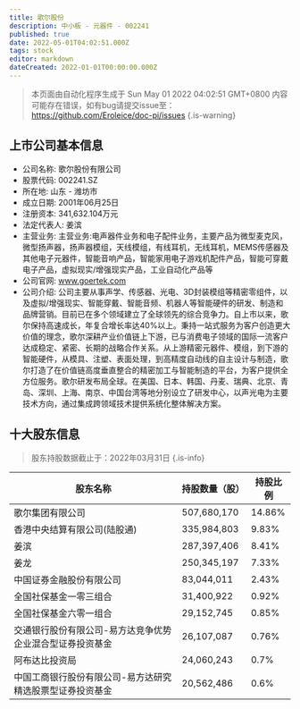 ```yaml
---
title: 歌尔股份
description: 中小板 - 元器件 - 002241
published: true
date: 2022-05-01T04:02:51.000Z
tags: stock
editor: markdown
dateCreated: 2022-01-01T00:00:00.000Z
---
```


> 本页面由自动化程序生成于 Sun May 01 2022 04:02:51 GMT+0800
> 内容可能存在错误，如有bug请提交issue至：https://github.com/Eroleice/doc-pi/issues
{.is-warning}

## 上市公司基本信息
- 公司名称: 歌尔股份有限公司
- 股票代码: 002241.SZ
- 所在地: 山东 - 潍坊市
- 成立日期: 2001年06月25日
- 注册资本: 341,632.104万元
- 法定代表人: 姜滨
- 主营业务: 主营业务:电声器件业务和电子配件业务，主要产品为微型麦克风，微型扬声器，扬声器模组，天线模组，有线耳机，无线耳机，MEMS传感器及其他电子元器件，智能音响产品，智能家用电子游戏机配件产品，智能可穿戴电子产品，虚拟现实/增强现实产品，工业自动化产品等
- 公司官网: www.goertek.com
- 公司介绍: 公司主要从事声学、传感器、光电、3D封装模组等精密零组件，以及虚拟/增强现实、智能穿戴、智能音频、机器人等智能硬件的研发、制造和品牌营销。目前已在多个领域建立了全球领先的综合竞争力。自上市以来，歌尔保持高速成长，年复合增长率达40%以上。秉持一站式服务为客户创造更大价值的理念，歌尔深耕产业价值链上下游，已与消费电子领域的国际一流客户达成稳定、紧密、长期的战略合作关系。从上游精密元器件、模组，到下游的智能硬件，从模具、注塑、表面处理，到高精度自动线的自主设计与制造，歌尔打造了在价值链高度垂直整合的精密加工与智能制造的平台，为客户提供全方位服务。歌尔研发布局全球。在美国、日本、韩国、丹麦、瑞典、北京、青岛、深圳、上海、南京、中国台湾等地分别设立了研发中心，以声光电为主要技术方向，通过集成跨领域技术提供系统化整体解决方案。


## 十大股东信息
> 股东持股数据截止于：2022年03月31日
{.is-info}

| 股东名称 | 持股数量（股） | 持股比例 |
| --- | --- | --- |
| 歌尔集团有限公司 | 507,680,170 | 14.86% |
| 香港中央结算有限公司(陆股通) | 335,984,803 | 9.83% |
| 姜滨 | 287,397,406 | 8.41% |
| 姜龙 | 250,345,197 | 7.33% |
| 中国证券金融股份有限公司 | 83,044,011 | 2.43% |
| 全国社保基金一零三组合 | 31,400,922 | 0.92% |
| 全国社保基金六零一组合 | 29,152,745 | 0.85% |
| 交通银行股份有限公司-易方达竞争优势企业混合型证券投资基金 | 26,107,087 | 0.76% |
| 阿布达比投资局 | 24,060,243 | 0.7% |
| 中国工商银行股份有限公司-易方达研究精选股票型证券投资基金 | 20,562,486 | 0.6% |




